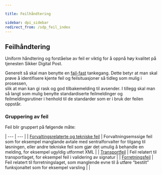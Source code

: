 ```yaml
---

title: Feilhåndtering  

sidebar: dpi_sidebar
redirect_from: /sdp_feil_index
---
```


## Feilhåndtering

Uniform håndtering og forståelse av feil er viktig for å oppnå høy
kvalitet på tjenesten Sikker Digital Post.

Generelt så skal man benytte en
[fail-fast](http://en.wikipedia.org/wiki/Fail-fast) tankegang. Dette
betyr at man skal prøve å identifisere kjente feil og feilsituasjoner så
tidleg som mulig i prosessen,  
slik at man kan gi rask og god tilbakemelding til avsender. I tillegg
skal man så langt som mulig benytte standardiserte feilmeldinger og
feilmeldingsrutiner i henhold til de standarder som er i bruk der feilen
oppstår.

### Gruppering av feil

Feil blir gruppert på følgende måte:

                                                                                                                        
| --- | --- |
| [Forvaltingsrelaterte og tekniske feil]({{site.baseurl}}/resources/begrep/sikkerDigitalPost/feilhandtering/Forvaltning) | Forvaltningsemssige feil som for eksempel manglande avtale med sentralforvalter for tilgang til løsningen, eller andre tekniske feil som gjør det umulig å behandle en melding, for eksempel ugyldig utformet XML |
| [Transportfeil]({{site.baseurl}}/resources/begrep/sikkerDigitalPost/feilhandtering/Transportfeil)                       | Feil relatert til transportlaget, for eksempel feil i validering av signatur                                                                                                                                      |
| [Forretningsfeil]({{site.baseurl}}/resources/begrep/sikkerDigitalPost/feilhandtering/Forretningsfeil)                   | Feil relatert til forretningslaget, som manglende evne til å utføre “bestilt” funksjonaltet som for eksempel varsling                                                                                          |                                                                                                                                                                      |
